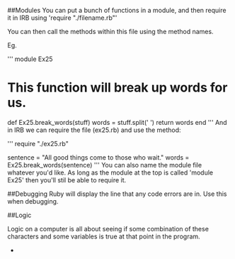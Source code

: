##Modules
You can put a bunch of functions in a module, and then require it
in IRB using 'require "./filename.rb"'

You can then call the methods within this file using the method names.

Eg.

'''
module Ex25

  # This function will break up words for us.
  def Ex25.break_words(stuff)
    words = stuff.split(' ')
    return words
  end
'''
And in IRB we can require the file (ex25.rb) and use the method:

'''
require "./ex25.rb"

sentence = "All good things come to those who wait."
words = Ex25.break_words(sentence)
'''
You can also name the module file whatever you'd like. As long as the module
at the top is called 'module Ex25' then you'll stil be able to require it.

##Debugging
Ruby will display the line that any code errors are in. Use this when debugging.

##Logic

Logic on a computer is all about seeing if some combination of these characters and some variables is true at that point in the program.

* <!-- && (and)
* || (or)
* ! (not)
* != (not equal)
* == (equal)
* >= (greater-than-equal)
* <= (less-than-equal) -->
* true
* false

##Different ways of returning true and false

!false evaluates to: true
!true evaluates to: false

not (true || false) evaluates to: false
not (true || true) evaluates to: false
not (false || true) evaluates to: alse
not (false || false) evaluates to: true

!(true && false)evaluates to: true
!(true && true)	evaluates to: false
!(false && true)	evaluates to: true
!(false && false)	evaluates to: true

1 != 0	evaluates to: true
1 != 1	evaluates to: false
0 != 1	evaluates to: true
0 != 0	evaluates to: false

##Solving boolean expressions

I will also give you a trick to help you figure out the more complicated ones toward the end.

Whenever you see these boolean logic statements, you can solve them easily by this simple process:

1. Find an equality test (== or !=) and replace it with its truth.
2. Find each &&/|| inside parentheses and solve those first.
3. Find each ! and invert it.
4. Find any remaining &&/|| and solve it.
5. When you are done you should have true or false.

##Eg.

First solve each equality test:
3 != 4 && !("testing" != "test" || "Ruby" == "Ruby")

3 != 4 == TRUE, "testing" != "test" == TRUE, "Ruby" == "Ruby"== TRUE
You're left with

TRUE && !(TRUE || TRUE)

evaluate the || / && in parenthsis and evalueate.
You're left with

TRUE && !(TRUE)

Find each ! and invert the expression within it

TRUE && FALSE

This equals FALSE (TRUE AND FALSE == FALSE)

## If / Elsif / else
escape_bear = "I try to open the door"
if escape_bear.downcase.include? "door" checks if 'door' is part of the escape
bear string and returns 'true' if so.

## =~ operator

The equal-tilde operator in ruby is the “match” operator.  It take an regular expression on the left hand side and the string to match on the right hand side.  The expression …
/or/ =~ “Hello World”
will return 7 because a match is found on index 7 of the string.  index starts at 0.
The expression
/abc/ =~ “Hello World”
will return nil because there is no match (doesn't contain a, b or c).

##keywords and data types

[From Learn Ruby the Hard Way](https://learnrubythehardway.org/book/ex37.html)

##Hashes

[Ex39 is a great explanation of Hashes](https://learnrubythehardway.org/book/ex39.html)

# OOP Lesson - Classes and Objects
## Monday 19 Sep
 A class is a 'type' of thing.
 An object is one of these 'things'.
 We create an object and assign it to a variable so that we can work with it.
 Eg. ```Pikachu = Pokemon.new(name: "Pika", size: "L", power: 10)```

 You can use other clases to build out your base class (parent and child)
 Super can call the same method from the parent class (ie. initialize)

 ## PROTIP
 Highlight a variable, press command D and it will highlight other variables of the same name.

You can inherit all the way up to the base class

##Unit testing
